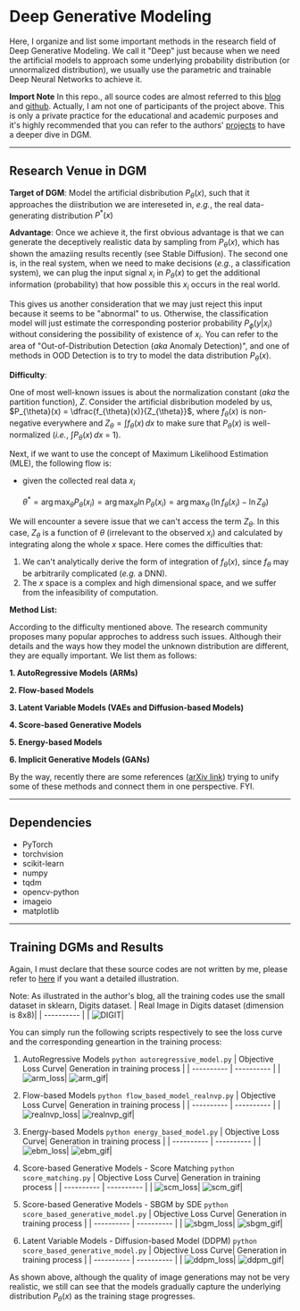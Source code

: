 # Deep Generative Modeling

Here, I organize and list some important methods in the research field of Deep Generative Modeling.
We call it "Deep" just because when we need the artificial models to approach some underlying probability distribution (or unnormalized distribution), we usually use the parametric and trainable Deep Neural Networks to achieve it.


**Import Note**
In this repo., all source codes are almost referred to this [blog](https://jmtomczak.github.io/) and [github](https://github.com/jmtomczak/intro_dgm).
Actually, I am not one of participants of the project above. 
This is only a private practice for the educational and academic purposes and it's highly recommended that you can refer to the authors' [projects](https://jmtomczak.github.io/) to have a deeper dive in DGM.


---------------------------------------------------------------------------
## Research Venue in DGM

**Target of DGM**: 
Model the artificial disbribution $P_{\theta}(x)$, such that it approaches the diistribution we are intereseted in, *e.g.*, the real data-generating distribution $P^*(x)$ 

**Advantage**:
Once we achieve it, the first obvious advantage is that we can generate the deceptively realistic data by sampling from $P_{\theta}(x)$, which has shown the amaziing results recently (see Stable Diffusion).
The second one is, in the real system, when we need to make decisions (*e.g.*, a classification system), we can plug the input signal $x_i$ in $P_{\theta}(x)$ to get the additional information (probability) that how possible this $x_i$ occurs in the real world. 

This gives us another consideration that we may just reject this input because it seems to be "abnormal" to us. Otherwise, the classification model will just estimate the corresponding posterior probability $P_{\phi}(y|x_i)$ without considering the possibility of existence of $x_i$.
You can refer to the area of "Out-of-Distribution Detection (*aka* Anomaly Detection)", and one of methods in OOD Detection is to try to model the data distribution $P_{\theta}(x)$. 


**Difficulty**:

One of most well-known issues is about the normalization constant (*aka* the partition function), $Z$.
Consider the artificial disbribution modeled by us, $P_{\theta}(x) = \dfrac{f_{\theta}(x)}{Z_{\theta}}$, 
where $f_{\theta}(x)$ is non-negative everywhere and $Z_{\theta} = \int_{}^{} f_{\theta}(x) \,dx$ to make sure that $P_{\theta}(x)$ is well-normalized (*i.e.*, $\int_{}^{} P_{\theta}(x) \,dx$ = 1).

Next, if we want to use the concept of Maximum Likelihood Estimation (MLE), the following flow is:
*   given the collected real data $x_i$
    
    $\theta^* = \arg\max_\theta P_{\theta}(x_i) = \arg\max_\theta \ln{P_{\theta}(x_i)} = \arg\max_\theta \,(\ln{f_{\theta}(x_i)} - \ln{Z_{\theta}})$  

We will encounter a severe issue that we can't access the term $Z_\theta$.
In this case, $Z_{\theta}$ is a function of $\theta$ (irrelevant to the observed $x_i$) and calculated by integrating along the whole $x$ space. Here comes the difficulties that:
1. We can't analytically derive the form of integration of $f_{\theta}(x)$, since $f_{\theta}$ may be arbitrarily complicated (*e.g.* a DNN).
2. The $x$ space is a complex and high dimensional space, and we suffer from the infeasibility of computation.


**Method List:**

According to the difficulty mentioned above. The research community proposes many popular approches to address such issues. Although their details and the ways how they model the unknown distribution are different, they are equally important. We list them as follows:

**1. AutoRegressive Models (ARMs)**

<!--
This series of methods directly model the distribution in an autoregressive manner as:

$$P_{\theta}(\mathbf{x}) = P_\theta(x_0)\prod_{i=1}^{D}P_\theta(x_i|x_{<i})$$

where $\mathbf{x} = [x_0, x_1, ..., x_D]$ is the high-dimension input.


With this ARM manner, since it directly models the normalized probabiltiy, we don't bother to the partition function. However, we still need to carefully design the conditional distribution $P_\theta(x_i|x_{<i})$ and it may be computationally inefficient.
-->
**2. Flow-based Models**

**3. Latent Variable Models (VAEs and Diffusion-based Models)**

**4. Score-based Generative Models**

**5. Energy-based Models**

**6. Implicit Generative Models (GANs)**

By the way, recently there are some references ([arXiv link]((https://arxiv.org/abs/2208.11970))) trying to unify some of these methods and connect them in one perspective. FYI.

---------------------------------------------------------------------------
## Dependencies

* PyTorch
* torchvision
* scikit-learn
* numpy
* tqdm
* opencv-python
* imageio
* matplotlib

---------------------------------------------------------------------------
## Training DGMs and Results

Again, I must declare that these source codes are not written by me, please refer to [here](https://github.com/jmtomczak/intro_dgm) if you want a detailed illustration.

Note:
As illustrated in the author's blog, all the training codes use the small dataset in sklearn, Digits dataset.
| Real Image in Digits dataset (dimension is 8x8)| 
| ---------- |
| ![DIGIT](results/_Digit_real_image.png)|



You can simply run the following scripts respectively to see the loss curve and the corresponding geneartion in the training process:

1. AutoRegressive Models
`python autoregressive_model.py`
| Objective Loss Curve| Generation in training process |
| ---------- | ---------- |
| ![arm_loss](results/ARM_loss_val_curve.png)| ![arm_gif](results/ARM_training.gif)|


2. Flow-based Models
`python flow_based_model_realnvp.py`
| Objective Loss Curve| Generation in training process |
| ---------- | ---------- |
| ![realnvp_loss](results/RealNVP_loss_val_curve.png)| ![realnvp_gif](results/RealNVP_training.gif)|


3. Energy-based Models `python energy_based_model.py`
| Objective Loss Curve| Generation in training process |
| ---------- | ---------- |
| ![ebm_loss](results/EBM_loss_val_curve.png)| ![ebm_gif](results/EBM_training.gif)|


4. Score-based Generative Models - Score Matching
`python score_matching.py`
| Objective Loss Curve| Generation in training process |
| ---------- | ---------- |
| ![scm_loss](results/ScM_loss_val_curve.png)| ![scm_gif](results/ScM_training.gif)|


5. Score-based Generative Models - SBGM by SDE 
`python score_based_generative_model.py`
| Objective Loss Curve| Generation in training process |
| ---------- | ---------- |
| ![sbgm_loss](results/SBGM_loss_val_curve.png)| ![sbgm_gif](results/SBGM_training.gif)|


6. Latent Variable Models - Diffusion-based Model (DDPM)
`python score_based_generative_model.py`
| Objective Loss Curve| Generation in training process |
| ---------- | ---------- |
| ![ddpm_loss](results/DDPM_10_0.3_loss_val_curve.png)| ![ddpm_gif](results/DDPM_training.gif)|


As shown above, although the quality of image generations may not be very realistic, we still can see that the models gradually capture the underlying distribution $P_{\theta}(x)$ as the training stage progresses.
